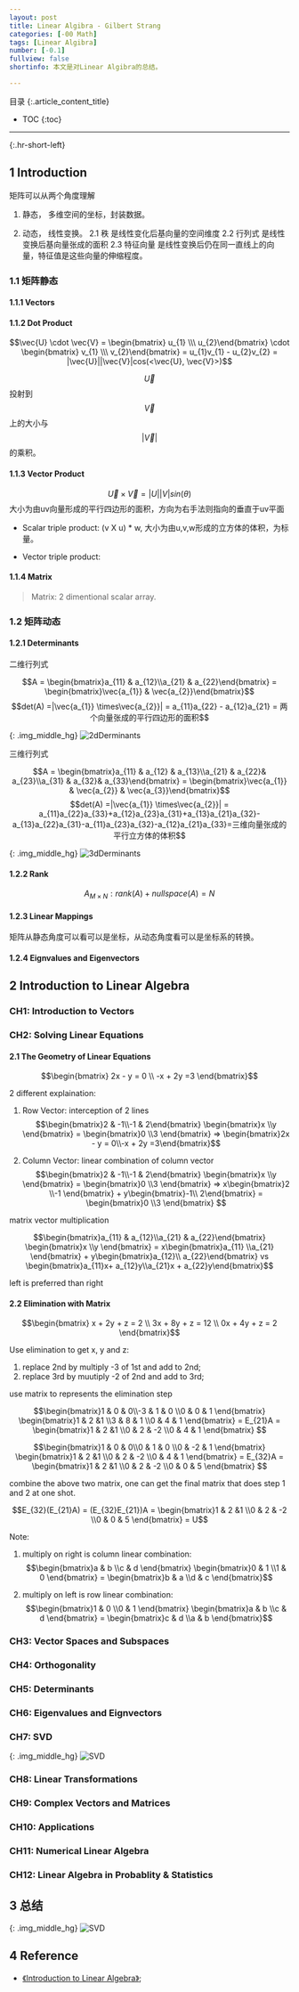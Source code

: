 ```yaml
---
layout: post
title: Linear Algibra - Gilbert Strang
categories: [-00 Math]
tags: [Linear Algibra]
number: [-0.1]
fullview: false
shortinfo: 本文是对Linear Algibra的总结。

---
```

目录
{:.article_content_title}


* TOC
{:toc}

---
{:.hr-short-left}

## 1 Introduction ##

矩阵可以从两个角度理解

1. 静态， 多维空间的坐标，封装数据。

2. 动态， 线性变换。
  2.1 秩      是线性变化后基向量的空间维度
  2.2 行列式   是线性变换后基向量张成的面积 
  2.3 特征向量 是线性变换后仍在同一直线上的向量，特征值是这些向量的伸缩程度。

### 1.1 矩阵静态

#### 1.1.1 Vectors 

#### 1.1.2 Dot Product

$$\vec{U} \cdot \vec{V} = \begin{bmatrix} u_{1} \\\ u_{2}\end{bmatrix}  \cdot  \begin{bmatrix} v_{1} \\\ v_{2}\end{bmatrix} = u_{1}v_{1} - u_{2}v_{2} = |\vec{U}||\vec{V}|cos(<\vec{U}, \vec{V}>)$$

$$\vec{U}$$投射到$$\vec{V}$$上的大小与$$|\vec{V}|$$的乘积。

#### 1.1.3 Vector Product

$$\vec{U} \times \vec{V} = |U||V| sin(\theta)$$
大小为由uv向量形成的平行四边形的面积，方向为右手法则指向的垂直于uv平面

- Scalar triple product: (v X u) * w, 大小为由u,v,w形成的立方体的体积，为标量。

- Vector triple product: 


#### 1.1.4 Matrix

> Matrix: 2 dimentional scalar array.

### 1.2 矩阵动态

#### 1.2.1 Determinants

二维行列式

$$A = \begin{bmatrix}a_{11} & a_{12}\\a_{21} & a_{22}\end{bmatrix} = \begin{bmatrix}\vec{a_{1}} & \vec{a_{2}}\end{bmatrix}$$
$$det(A) =|\vec{a_{1}} \times\vec{a_{2}}| = a_{11}a_{22} - a_{12}a_{21}
= 两个向量张成的平行四边形的面积$$

{: .img_middle_hg}
![2dDerminants]({{site.url}}/assets/images/posts/-00_Math/LinearAlgibra/2dDerminants.png)

三维行列式

$$A = \begin{bmatrix}a_{11} & a_{12} & a_{13}\\a_{21} & a_{22}& a_{23}\\a_{31} & a_{32}& a_{33}\end{bmatrix} = \begin{bmatrix}\vec{a_{1}} & \vec{a_{2}} & \vec{a_{3}}\end{bmatrix}$$
$$det(A) =|\vec{a_{1}} \times\vec{a_{2}}| = a_{11}a_{22}a_{33}+a_{12}a_{23}a_{31}+a_{13}a_{21}a_{32}-a_{13}a_{22}a_{31}-a_{11}a_{23}a_{32}-a_{12}a_{21}a_{33}=三维向量张成的平行立方体的体积$$

{: .img_middle_hg}
![3dDerminants]({{site.url}}/assets/images/posts/-00_Math/LinearAlgibra/3dDerminants.png)

#### 1.2.2 Rank

$$A_{M \times N} : rank(A) + nullspace(A) = N$$

#### 1.2.3 Linear Mappings

矩阵从静态角度可以看可以是坐标，从动态角度看可以是坐标系的转换。

#### 1.2.4 Eignvalues and Eigenvectors 


## 2 Introduction to Linear Algebra ##

### CH1: Introduction to Vectors

### CH2: Solving Linear Equations

#### 2.1 The Geometry of Linear Equations

$$\begin{bmatrix} 2x - y = 0 \\ -x + 2y =3 \end{bmatrix}$$

2 different explaination:

1. Row Vector: interception of 2 lines
$$\begin{bmatrix}2 & -1\\-1 & 2\end{bmatrix} \begin{bmatrix}x \\y \end{bmatrix} = \begin{bmatrix}0 \\3 \end{bmatrix} => \begin{bmatrix}2x - y = 0\\-x + 2y =3\end{bmatrix}$$

2. Column Vector: linear combination of column vector
$$\begin{bmatrix}2 & -1\\-1 & 2\end{bmatrix} \begin{bmatrix}x \\y \end{bmatrix} = \begin{bmatrix}0 \\3 \end{bmatrix} => x\begin{bmatrix}2 \\-1 \end{bmatrix} + y\begin{bmatrix}-1\\ 2\end{bmatrix} =   \begin{bmatrix}0 \\3 \end{bmatrix} $$

matrix vector multiplication

$$\begin{bmatrix}a_{11} & a_{12}\\a_{21} & a_{22}\end{bmatrix} \begin{bmatrix}x \\y \end{bmatrix} = x\begin{bmatrix}a_{11} \\a_{21} \end{bmatrix} + y\begin{bmatrix}a_{12}\\ a_{22}\end{bmatrix} vs \begin{bmatrix}a_{11}x+ a_{12}y\\a_{21}x + a_{22}y\end{bmatrix}$$

left is preferred than right

#### 2.2 Elimination with Matrix

$$\begin{bmatrix} x + 2y + z = 2 \\ 3x + 8y + z = 12 \\ 0x + 4y + z = 2 \end{bmatrix}$$

Use elimination to get x, y and z:

1. replace 2nd by multiply -3 of 1st and add to 2nd;
2. replace 3rd by muutiply -2 of 2nd and add to 3rd;

use matrix to represents the elimination step

$$\begin{bmatrix}1 & 0 & 0\\-3 & 1 & 0 \\0 & 0 & 1 \end{bmatrix} \begin{bmatrix}1 & 2 &1 \\3 & 8 & 1 \\0 & 4 & 1 \end{bmatrix} =  E_{21}A = \begin{bmatrix}1 & 2 &1 \\0 & 2 & -2 \\0 & 4 & 1 \end{bmatrix} $$

$$\begin{bmatrix}1 & 0 & 0\\0 & 1 & 0 \\0 & -2 & 1 \end{bmatrix} \begin{bmatrix}1 & 2 &1 \\0 & 2 & -2 \\0 & 4 & 1 \end{bmatrix} =  E_{32}A = \begin{bmatrix}1 & 2 &1 \\0 & 2 & -2 \\0 & 0 & 5 \end{bmatrix} $$


combine the above two matrix, one can get the final matrix that does step 1 and 2 at one shot.

$$E_{32}(E_{21}A) = (E_{32}E_{21})A =  \begin{bmatrix}1 & 2 &1 \\0 & 2 & -2 \\0 & 0 & 5 \end{bmatrix} = U$$

Note:

1. multiply on right is column linear combination: $$\begin{bmatrix}a & b \\c & d \end{bmatrix} \begin{bmatrix}0 & 1 \\1 & 0 \end{bmatrix} = \begin{bmatrix}b & a \\d & c \end{bmatrix}$$

2. multiply on left is row linear combination: $$\begin{bmatrix}1 & 0 \\0 & 1 \end{bmatrix} \begin{bmatrix}a & b \\c & d \end{bmatrix} = \begin{bmatrix}c & d \\a & b \end{bmatrix}$$



### CH3: Vector Spaces and Subspaces

### CH4: Orthogonality

### CH5: Determinants

### CH6: Eigenvalues and Eignvectors

### CH7: SVD

{: .img_middle_hg}
![SVD]({{site.url}}/assets/images/posts/-00_Math/LinearAlgibra/SVD.png)


### CH8: Linear Transformations

### CH9: Complex Vectors and Matrices

### CH10: Applications

### CH11: Numerical Linear Algebra

### CH12: Linear Algebra in Probablity & Statistics


## 3 总结 ##

{: .img_middle_hg}
![SVD]({{site.url}}/assets/images/posts/-00_Math/LinearAlgibra/SVD.png)

## 4 Reference ##

- [《Introduction to Linear Algebra》](https://ocw.mit.edu/courses/mathematics/18-06-linear-algebra-spring-2010/);





